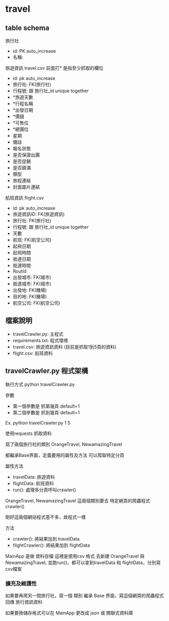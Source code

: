# travel

## table schema
旅行社

* id: PK auto_increase
* 名稱: 


旅遊資訊 travel.csv
前面打* 是指至少抓取的欄位

* id: pk auto_increase
* 旅行社: FK(旅行社)
* 行程號: 跟 旅行社_id unique together 
* *旅遊天數
* *行程名稱
* *出發日期
* *價錢
* *可售位
* *總團位
* 星期
* 備註
* 報名狀態
* 是否保證出團
* 是否促銷
* 是否額滿
* 類型 
* 旅程連結
* 封面圖片連結

航班資訊 flight.csv
* id: pk auto_increase
* 旅遊資訊ID: FK(旅遊資訊)
* 旅行社: FK(旅行社) 
* 行程號: 跟 旅行社_id unique together 
* 天數
* 航班: FK(航空公司)
* 起飛日期
* 起飛時間
* 抵達日期
* 抵達時間
* RoutId
* 出發城市: FK(城市)
* 抵達城市: FK(城市)
* 出發地: FK(機場)
* 目的地: FK(機場)
* 航空公司: FK(航空公司)

## 檔案說明

* travelCrawler.py: 主程式
* requirements.txt: 程式環境
* travel.csv: 旅遊資訊資料 (目前是抓取1到5頁的資料)
* flight.csv: 航班資料

## travelCrawler.py 程式架構

執行方式
python travelCrawler.py 

參數
* 第一個參數是 抓第幾頁 default=1
* 第二個參數是 抓到幾頁 default=1

Ex. python travelCrawler.py 1 5

使用requests 抓取資料

寫了兩個旅行社的類別 OrangeTravel, NewamazingTravel

都繼承Base界面，定義要用的屬性及方法 可以爬取特定分頁 

屬性方法
* travelData: 旅遊資料
* flightData: 航班資料
* run(): 處理多分頁呼叫crawler()

OrangeTravel, NewamazingTravel 這兩個類別要去 特定網頁的爬蟲程式 crawler()

剛好這兩個網站程式差不多，故程式一樣

方法
* crawler(): 將結果加到 travelData
* filghtCrawler(): 將結果加到 flightData


MainApp 是做 資料存檔 這裡是使用csv 格式
去新建 OrangeTravel 與 NewamazingTravel, 並跑run()，都可以拿到travelData 和 flightData，分別寫csv檔案

### 擴充及維護性

如果要再爬另一間旅行社，寫一個 類別 繼承 Base 界面，寫這個網頁的爬蟲程式 回傳 旅行資訊資料

如果要換儲存格式可以在 MainApp 更改成 json 或 關聯式資料庫


